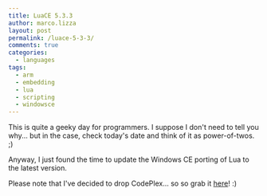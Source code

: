 ```yaml
---
title: LuaCE 5.3.3
author: marco.lizza
layout: post
permalink: /luace-5-3-3/
comments: true
categories:
  - languages
tags:
  - arm
  - embedding
  - lua
  - scripting
  - windowsce
---
```

This is quite a geeky day for programmers. I suppose I don't need to tell you why... but in the case, check today's date and think of it as power-of-twos. ;)

Anyway, I just found the time to update the Windows CE porting of Lua to the latest version.

Please note that I've decided to drop CodePlex... so so grab it [here][github]! :)

 [github]: https://github.com/MarcoLizza/luace/releases/tag/version-5.3.3 "GitHub"